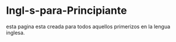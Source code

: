 # Ingl-s-para-Principiante
esta pagina esta creada para todos aquellos primerizos en la lengua inglesa.
